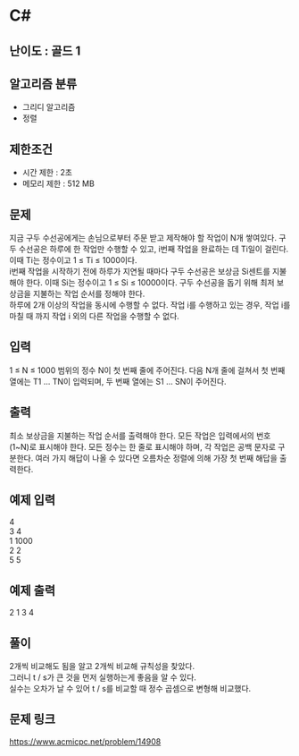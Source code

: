 # C#

## 난이도 : 골드 1

## 알고리즘 분류
  - 그리디 알고리즘
  - 정렬

## 제한조건
  - 시간 제한 : 2초
  - 메모리 제한 : 512 MB

## 문제
지금 구두 수선공에게는 손님으로부터 주문 받고 제작해야 할 작업이 N개 쌓여있다. 구두 수선공은 하루에 한 작업만 수행할 수 있고, i번째 작업을 완료하는 데 Ti일이 걸린다. 이때 Ti는 정수이고 1 ≤ Ti ≤ 1000이다.<br/>
i번째 작업을 시작하기 전에 하루가 지연될 때마다 구두 수선공은 보상금 Si센트를 지불해야 한다. 이때 Si는 정수이고 1 ≤ Si ≤ 10000이다. 구두 수선공을 돕기 위해 최저 보상금을 지불하는 작업 순서를 정해야 한다.<br/>
하루에 2개 이상의 작업을 동시에 수행할 수 없다. 작업 i를 수행하고 있는 경우, 작업 i를 마칠 때 까지 작업 i 외의 다른 작업을 수행할 수 없다.<br/>

## 입력
1 ≤ N ≤ 1000 범위의 정수 N이 첫 번째 줄에 주어진다. 다음 N개 줄에 걸쳐서 첫 번째 열에는 T1 … TN이 입력되며, 두 번째 열에는 S1 … SN이 주어진다.<br/>

## 출력
최소 보상금을 지불하는 작업 순서를 출력해야 한다. 모든 작업은 입력에서의 번호(1~N)로 표시해야 한다. 모든 정수는 한 줄로 표시해야 하며, 각 작업은 공백 문자로 구분한다. 여러 가지 해답이 나올 수 있다면 오름차순 정렬에 의해 가장 첫 번째 해답을 출력한다.<br/>

## 예제 입력
4<br/>
3 4<br/>
1 1000<br/>
2 2<br/>
5 5<br/>

## 예제 출력
2 1 3 4<br/>

## 풀이
2개씩 비교해도 됨을 알고 2개씩 비교해 규칙성을 찾았다.<br/>
그러니 t / s가 큰 것을 먼저 실행하는게 좋음을 알 수 있다.<br/>
실수는 오차가 날 수 있어 t / s를 비교할 때 정수 곱셈으로 변형해 비교했다.<br/>

## 문제 링크
https://www.acmicpc.net/problem/14908